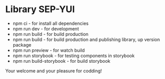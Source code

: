 # Library SEP-YUI

<ul>
<li>npm ci - for install all dependencies</li>
<li>npm run dev - for development</li>
<li>npm run build - for build production</li>
<li>npm run build -  for build production and  publishing library, up version package</li>
<li>npm run preview - for watch build</li>
<li>npm run storybook - for testing components in storybook</li>
<li>npm run build-storybook - for build storybook</li>
</ul>

Your welcome and your pleasure for codding!